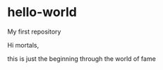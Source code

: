 # hello-world
My first repository

Hi mortals,

this is just the beginning through the world of fame
